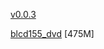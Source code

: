 [v0.0.3](https://github.com/littleflute/v3/edit/master/README.md)

[blcd155_dvd](blcd155_dvd) [475M]

